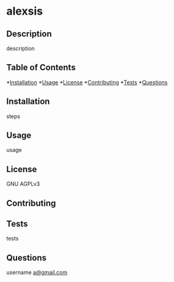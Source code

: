 # alexsis
  ## Description
  description
  ## Table of Contents

  *[Installation](#Installation)
  *[Usage](#Usage)
  *[License](#License)
  *[Contributing](#Contributing)
  *[Tests](#Tests)
  *[Questions](#Questions)
    
  ## Installation
  steps
  ## Usage
  usage
  ## License
  GNU AGPLv3
  ## Contributing
        
  ## Tests
  tests
  ## Questions
  username
  a@gmail.com
  